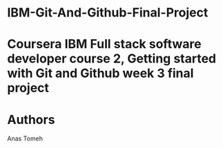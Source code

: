 # IBM-Git-And-Github-Final-Project

# Coursera IBM Full stack software developer course 2, Getting started with Git and Github week 3 final project
# Authors
Anas Tomeh
